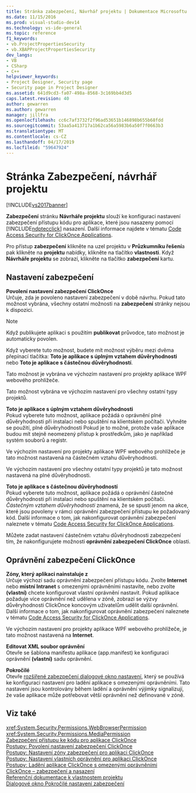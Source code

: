 ```yaml
---
title: Stránka zabezpečení, Návrhář projektu | Dokumentace Microsoftu
ms.date: 11/15/2016
ms.prod: visual-studio-dev14
ms.technology: vs-ide-general
ms.topic: reference
f1_keywords:
- vb.ProjectPropertiesSecurity
- vb.XBAPProjectPropertiesSecurity
dev_langs:
- VB
- CSharp
- C++
helpviewer_keywords:
- Project Designer, Security page
- Security page in Project Designer
ms.assetid: 641d9cd3-fa07-498a-8568-3c169bb4d3d5
caps.latest.revision: 40
author: gewarren
ms.author: gewarren
manager: jillfra
ms.openlocfilehash: cc6c7af3732f2f96ad53651b146898b655b68fdd
ms.sourcegitcommit: 53aa5a413717a1b62ca56a5983b6a50f7f0663b3
ms.translationtype: MT
ms.contentlocale: cs-CZ
ms.lasthandoff: 04/17/2019
ms.locfileid: "59647924"
---
```

# <a name="security-page-project-designer"></a>Stránka Zabezpečení, návrhář projektu
[!INCLUDE[vs2017banner](../../includes/vs2017banner.md)]

**Zabezpečení** stránku **Návrháře projektu** slouží ke konfiguraci nastavení zabezpečení přístupu kódu pro aplikace, které jsou nasazeny pomocí [!INCLUDE[ndptecclick](../../includes/ndptecclick-md.md)] nasazení. Další informace najdete v tématu [Code Access Security for ClickOnce Applications](../../deployment/code-access-security-for-clickonce-applications.md).  
  
 Pro přístup **zabezpečení** klikněte na uzel projektu v **Průzkumníku řešení**a pak klikněte na **projektu** nabídky, klikněte na tlačítko **vlastnosti**. Když **Návrháře projektu** se zobrazí, klikněte na tlačítko **zabezpečení** kartu.  
  
## <a name="security-settings"></a>Nastavení zabezpečení  
 **Povolení nastavení zabezpečení ClickOnce**  
 Určuje, zda je povoleno nastavení zabezpečení v době návrhu. Pokud tato možnost vybrána, všechny ostatní možnosti na **zabezpečení** stránky nejsou k dispozici.  
  
> [!NOTE]
>  Když publikujete aplikaci s použitím **publikovat** průvodce, tato možnost je automaticky povolen.  
  
 Když vyberete tuto možnost, budete mít možnost výběru mezi dvěma přepínací tlačítka: **Toto je aplikace s úplným vztahem důvěryhodnosti** nebo **Toto je aplikace s částečnou důvěryhodností**.  
  
 Tato možnost je vybrána ve výchozím nastavení pro projekty aplikace WPF webového prohlížeče.  
  
 Tato možnost vybrána ve výchozím nastavení pro všechny ostatní typy projektů.  
  
 **Toto je aplikace s úplným vztahem důvěryhodnosti**  
 Pokud vyberete tuto možnost, aplikace požádá o oprávnění plné důvěryhodnosti při instalaci nebo spuštění na klientském počítači. Vyhněte se použití, plné důvěryhodnosti Pokud je to možné, protože vaše aplikace budou mít stejně neomezený přístup k prostředkům, jako je například systém souborů a registr.  
  
 Ve výchozím nastavení pro projekty aplikace WPF webového prohlížeče je tato možnost nastavená na částečném vztahu důvěryhodnosti.  
  
 Ve výchozím nastavení pro všechny ostatní typy projektů je tato možnost nastavená na plné důvěryhodnosti.  
  
 **Toto je aplikace s částečnou důvěryhodností**  
 Pokud vyberete tuto možnost, aplikace požádá o oprávnění částečné důvěryhodnosti při instalaci nebo spuštění na klientském počítači. *Částečným vztahem důvěryhodnosti* znamená, že se spustí jenom na akce, které jsou povoleny v rámci oprávnění zabezpečení přístupu ke požadovaný kód. Další informace o tom, jak nakonfigurovat oprávnění zabezpečení naleznete v tématu [Code Access Security for ClickOnce Applications](../../deployment/code-access-security-for-clickonce-applications.md).  
  
 Můžete zadat nastavení částečném vztahu důvěryhodnosti zabezpečení tím, že nakonfigurujete možnosti **oprávnění zabezpečení ClickOnce** oblasti.  
  
## <a name="clickonce-security-permissions"></a>Oprávnění zabezpečení ClickOnce  
 **Zóny, který aplikaci nainstaluje z**  
 Určuje výchozí sadu oprávnění zabezpečení přístupu kódu. Zvolte **Internet** nebo **místní Intranet** s omezenými oprávněními nastavíte, nebo zvolte **(vlastní)** chcete konfigurovat vlastní oprávnění nastavit. Pokud aplikace požaduje více oprávnění než udělena v zóně, zobrazí se výzvy důvěryhodnosti ClickOnce koncovým uživatelům udělit další oprávnění. Další informace o tom, jak nakonfigurovat oprávnění zabezpečení naleznete v tématu [Code Access Security for ClickOnce Applications](../../deployment/code-access-security-for-clickonce-applications.md).  
  
 Ve výchozím nastavení pro projekty aplikace WPF webového prohlížeče, je tato možnost nastavená na **Internet**.  
  
 **Editovat XML soubor oprávnění**  
 Otevře se šablona manifestu aplikace (app.manifest) ke konfiguraci oprávnění **(vlastní)** sadu oprávnění.  
  
 **Pokročilé**  
 Otevře [rozšířené zabezpečení dialogové okno nastavení](../../ide/reference/advanced-security-settings-dialog-box.md), který se používá ke konfiguraci nastavení pro ladění aplikace s omezenými oprávněními. Tato nastavení jsou kontrolovány během ladění a oprávnění výjimky signalizují, že vaše aplikace může potřebovat větší oprávnění než definované v zóně.  
  
## <a name="see-also"></a>Viz také  
 <xref:System.Security.Permissions.WebBrowserPermission>   
 <xref:System.Security.Permissions.MediaPermission>   
 [Zabezpečení přístupu ke kódu pro aplikace ClickOnce](../../deployment/code-access-security-for-clickonce-applications.md)   
 [Postupy: Povolení nastavení zabezpečení ClickOnce](../../deployment/how-to-enable-clickonce-security-settings.md)   
 [Postupy: Nastavení zóny zabezpečení pro aplikaci ClickOnce](../../deployment/how-to-set-a-security-zone-for-a-clickonce-application.md)   
 [Postupy: Nastavení vlastních oprávnění pro aplikaci ClickOnce](../../deployment/how-to-set-custom-permissions-for-a-clickonce-application.md)   
 [Postupy: Ladění aplikace ClickOnce s omezenými oprávněními](../../deployment/how-to-debug-a-clickonce-application-with-restricted-permissions.md)   
 [ClickOnce – zabezpečení a nasazení](../../deployment/clickonce-security-and-deployment.md)   
 [Referenční dokumentace k vlastnostem projektu](../../ide/reference/project-properties-reference.md)   
 [Dialogové okno Pokročilé nastavení zabezpečení](../../ide/reference/advanced-security-settings-dialog-box.md)
